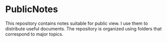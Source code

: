 # PublicNotes
This repository contains notes suitable for public view.  I use them to distribute useful documents.  The repository is organized using folders that correspond to major topics.
